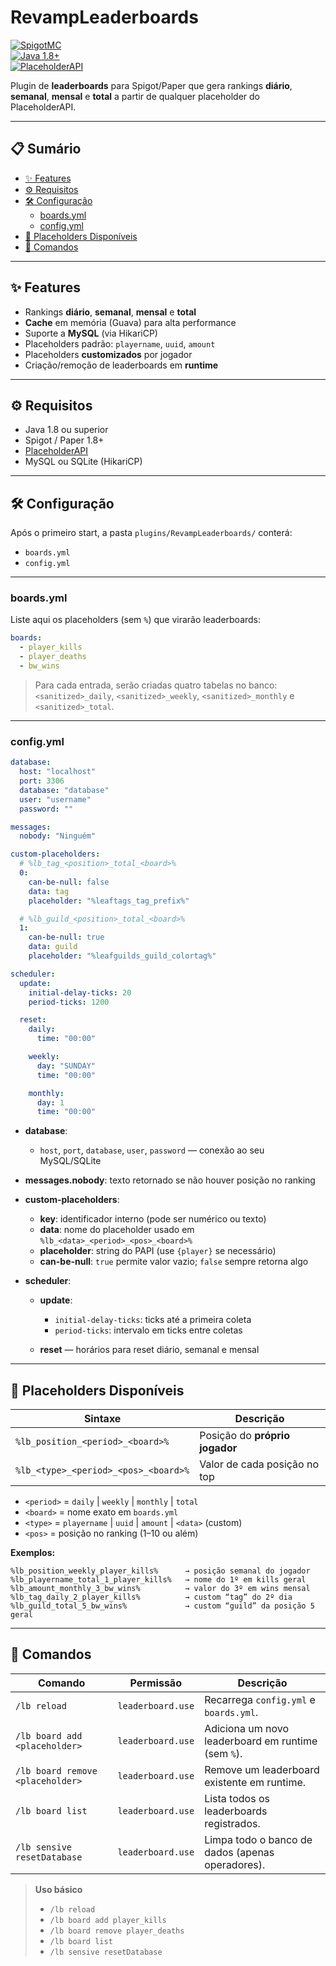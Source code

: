 # RevampLeaderboards

[![SpigotMC](https://img.shields.io/badge/SpigotMC-✔️-blue.svg)](#)  
[![Java 1.8+](https://img.shields.io/badge/Java-1.8%2B-orange.svg)](#)  
[![PlaceholderAPI](https://img.shields.io/badge/PlaceholderAPI-✔️-blue.svg)](#)

Plugin de **leaderboards** para Spigot/Paper que gera rankings **diário**, **semanal**, **mensal** e **total** a partir de qualquer placeholder do PlaceholderAPI.  

---

## 📋 Sumário

- [✨ Features](#-features)  
- [⚙️ Requisitos](#-requisitos)  
- [🛠️ Configuração](#-configuração)  
  - [boards.yml](#boardsyml)  
  - [config.yml](#configyml)  
- [🎯 Placeholders Disponíveis](#-placeholders-disponíveis)  
- [🔧 Comandos](#-comandos)  

---

## ✨ Features

- Rankings **diário**, **semanal**, **mensal** e **total**  
- **Cache** em memória (Guava) para alta performance  
- Suporte a **MySQL** (via HikariCP)  
- Placeholders padrão: `playername`, `uuid`, `amount`  
- Placeholders **customizados** por jogador  
- Criação/remoção de leaderboards em **runtime**  

---

## ⚙️ Requisitos

- Java 1.8 ou superior  
- Spigot / Paper 1.8+  
- [PlaceholderAPI](https://www.spigotmc.org/resources/placeholderapi.6245/)  
- MySQL ou SQLite (HikariCP)  

---

## 🛠️ Configuração

Após o primeiro start, a pasta `plugins/RevampLeaderboards/` conterá:

- `boards.yml`  
- `config.yml`  

---

### boards.yml

Liste aqui os placeholders (sem `%`) que virarão leaderboards:

```yaml
boards:
  - player_kills
  - player_deaths
  - bw_wins
```

> Para cada entrada, serão criadas quatro tabelas no banco:
> `<sanitized>_daily`, `<sanitized>_weekly`, `<sanitized>_monthly` e `<sanitized>_total`.

---

### config.yml

```yaml
database:
  host: "localhost"
  port: 3306
  database: "database"
  user: "username"
  password: ""

messages:
  nobody: "Ninguém"

custom-placeholders:
  # %lb_tag_<position>_total_<board>%
  0:
    can-be-null: false
    data: tag
    placeholder: "%leaftags_tag_prefix%"

  # %lb_guild_<position>_total_<board>%
  1:
    can-be-null: true
    data: guild
    placeholder: "%leafguilds_guild_colortag%"

scheduler:
  update:
    initial-delay-ticks: 20
    period-ticks: 1200

  reset:
    daily:
      time: "00:00"

    weekly:
      day: "SUNDAY"
      time: "00:00"

    monthly:
      day: 1
      time: "00:00"
```

* **database**:

  * `host`, `port`, `database`, `user`, `password` — conexão ao seu MySQL/SQLite
* **messages.nobody**: texto retornado se não houver posição no ranking
* **custom-placeholders**:

  * **key**: identificador interno (pode ser numérico ou texto)
  * **data**: nome do placeholder usado em `%lb_<data>_<period>_<pos>_<board>%`
  * **placeholder**: string do PAPI (use `{player}` se necessário)
  * **can-be-null**: `true` permite valor vazio; `false` sempre retorna algo
* **scheduler**:

  * **update**:

    * `initial-delay-ticks`: ticks até a primeira coleta
    * `period-ticks`: intervalo em ticks entre coletas
  * **reset** — horários para reset diário, semanal e mensal

---

## 🎯 Placeholders Disponíveis

| Sintaxe                              | Descrição                      |
| ------------------------------------ | ------------------------------ |
| `%lb_position_<period>_<board>%`     | Posição do **próprio jogador** |
| `%lb_<type>_<period>_<pos>_<board>%` | Valor de cada posição no top   |

* `<period>` = `daily` | `weekly` | `monthly` | `total`
* `<board>`  = nome exato em `boards.yml`
* `<type>`   = `playername` | `uuid` | `amount` | `<data>` (custom)
* `<pos>`    = posição no ranking (1–10 ou além)

**Exemplos:**

```text
%lb_position_weekly_player_kills%      → posição semanal do jogador
%lb_playername_total_1_player_kills%   → nome do 1º em kills geral
%lb_amount_monthly_3_bw_wins%          → valor do 3º em wins mensal
%lb_tag_daily_2_player_kills%          → custom “tag” do 2º dia
%lb_guild_total_5_bw_wins%             → custom “guild” da posição 5 geral
```

---

## 🔧 Comandos

| Comando                          | Permissão         | Descrição                                          |
| -------------------------------- | ----------------- | -------------------------------------------------- |
| `/lb reload`                     | `leaderboard.use` | Recarrega `config.yml` e `boards.yml`.             |
| `/lb board add <placeholder>`    | `leaderboard.use` | Adiciona um novo leaderboard em runtime (sem `%`). |
| `/lb board remove <placeholder>` | `leaderboard.use` | Remove um leaderboard existente em runtime.        |
| `/lb board list`                 | `leaderboard.use` | Lista todos os leaderboards registrados.           |
| `/lb sensive resetDatabase`      | `leaderboard.use` | Limpa todo o banco de dados (apenas operadores).   |

> **Uso básico**
>
> * `/lb reload`
> * `/lb board add player_kills`
> * `/lb board remove player_deaths`
> * `/lb board list`
> * `/lb sensive resetDatabase`
